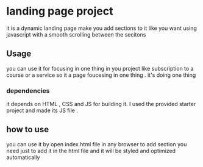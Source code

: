 # landing page project

it is a dynamic landing page  make you add sections to it like you want using javascript with a smooth scrolling between the secitons

 ## Usage
 you can use it for focusing in one thing in you project like subscription to a course or a service
 so it a page foucesing in one thing . it's doing one thing

### dependencies
it depends on HTML , CSS and JS for building it. 
I used the provided starter project and made its JS file .


## how to use
you can use it by open index.html file in any browser 
to add section you need just to add it in the html file and it will be styled and optimized automatically
